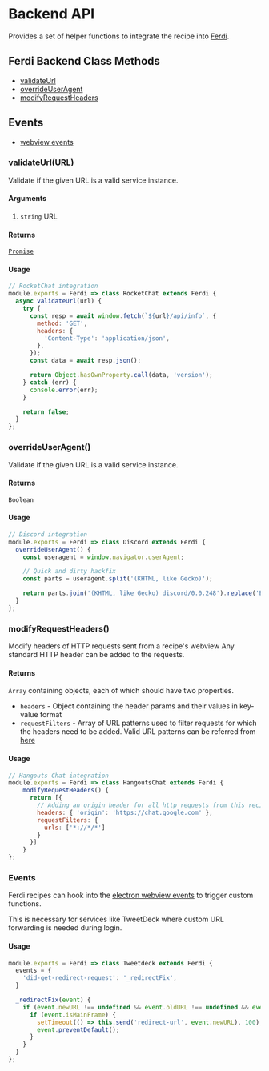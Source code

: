 # Backend API

Provides a set of helper functions to integrate the recipe into [Ferdi](https://getferdi.com).

## Ferdi Backend Class Methods
* [validateUrl](#user-content-validateurl)
* [overrideUserAgent](#user-content-overrideuseragent)
* [modifyRequestHeaders](#user-content-modifyrequestheaders)

## Events
* [webview events](#user-content-events)

### validateUrl(URL)
Validate if the given URL is a valid service instance.  

#### Arguments
1. `string` URL

#### Returns
[`Promise`](https://developer.mozilla.org/en/docs/Web/JavaScript/Reference/Global_Objects/Promise)

#### Usage

```js
// RocketChat integration
module.exports = Ferdi => class RocketChat extends Ferdi {
  async validateUrl(url) {
    try {
      const resp = await window.fetch(`${url}/api/info`, {
        method: 'GET',
        headers: {
          'Content-Type': 'application/json',
        },
      });
      const data = await resp.json();

      return Object.hasOwnProperty.call(data, 'version');
    } catch (err) {
      console.error(err);
    }

    return false;
  }
};
```

### overrideUserAgent()
Validate if the given URL is a valid service instance.  

#### Returns
`Boolean`

#### Usage

```js
// Discord integration
module.exports = Ferdi => class Discord extends Ferdi {
  overrideUserAgent() {
    const useragent = window.navigator.userAgent;

    // Quick and dirty hackfix
    const parts = useragent.split('(KHTML, like Gecko)');

    return parts.join('(KHTML, like Gecko) discord/0.0.248').replace('Electron', 'Discord').replace('Ferdi', 'Discord');
  }
};

```

### modifyRequestHeaders()
Modify headers of HTTP requests sent from a recipe's webview
Any standard HTTP header can be added to the requests. 

#### Returns
`Array` containing objects, each of which should have two properties.
- `headers` - Object containing the header params and their values in key-value format
- `requestFilters` - Array of URL patterns used to filter requests for which the headers need to be added. 
Valid URL patterns can be referred from [here](https://www.electronjs.org/docs/api/web-request#webrequestonbeforerequestfilter-listener)

#### Usage

```js
// Hangouts Chat integration
module.exports = Ferdi => class HangoutsChat extends Ferdi {
    modifyRequestHeaders() {
      return [{
        // Adding an origin header for all http requests from this recipe
        headers: { 'origin': 'https://chat.google.com' },
        requestFilters: {
          urls: ['*://*/*']
        }
      }]
    }
};
```

### Events
Ferdi recipes can hook into the [electron webview events](https://electron.atom.io/docs/api/webview-tag/#dom-events) to trigger custom functions.

This is necessary for services like TweetDeck where custom URL forwarding is needed during login.

#### Usage
```js
module.exports = Ferdi => class Tweetdeck extends Ferdi {
  events = {
    'did-get-redirect-request': '_redirectFix',
  }

  _redirectFix(event) {
    if (event.newURL !== undefined && event.oldURL !== undefined && event.isMainFrame) {
      if (event.isMainFrame) {
        setTimeout(() => this.send('redirect-url', event.newURL), 100);
        event.preventDefault();
      }
    }
  }
};
```

